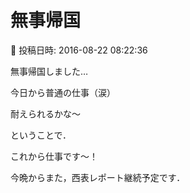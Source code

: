 # 無事帰国

📅 投稿日時: 2016-08-22 08:22:36

無事帰国しました…


今日から普通の仕事（涙）


耐えられるかな～





ということで．


これから仕事です～！





今晩からまた，西表レポート継続予定です．
